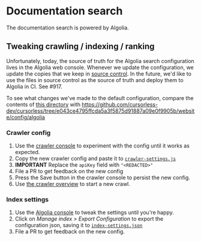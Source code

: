 # Documentation search

The documentation search is powered by Algolia.

## Tweaking crawling / indexing / ranking

Unfortunately, today, the source of truth for the Algolia search configuration lives in the Algolia web console. Whenever we update the configuration, we update the copies that we keep in [source control](../../website/config/algolia). In the future, we'd like to use the files in source control as the source of truth and deploy them to Algolia in CI. See #917.

To see what changes we've made to the default configuration, compare the contents of [this directory](../../website/config/algolia) with https://github.com/cursorless-dev/cursorless/tree/e043ce4795ffcda5a3f5875d91887a09e0f9905b/website/config/algolia

### Crawler config

1. Use the [crawler console](https://crawler.algolia.com/admin/crawlers/ff3ea576-b9e0-4e01-8a19-110106760e74/configuration/edit) to experiment with the config until it works as expected.
2. Copy the new crawler config and paste it to [`crawler-settings.js`](../../website/config/algolia/crawler-settings.js)
3. **IMPORTANT** Replace the `apiKey` field with `"<REDACTED>"`
4. File a PR to get feedback on the new config
5. Press the Save button in the crawler console to persist the new config.
6. Use [the crawler overview](https://crawler.algolia.com/admin/crawlers/ff3ea576-b9e0-4e01-8a19-110106760e74/overview) to start a new crawl.

### Index settings

1. Use the [Algolia console](https://www.algolia.com/apps/YTJQ4I3GBJ/explorer/configuration/cursorless/searchable-attributes) to tweak the settings until you're happy.
2. Click on _Manage index > Export Configuration_ to export the configuration json, saving it to [`index-settings.json`](../../website/config/algolia/index-settings.json)
3. File a PR to get feedback on the new config.
